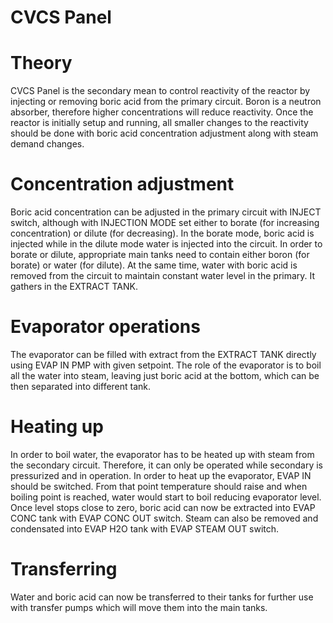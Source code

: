 # CVCS Panel

# Theory

CVCS Panel is the secondary mean to control reactivity of the reactor by injecting or removing boric acid from the primary circuit. Boron is a neutron absorber, therefore higher concentrations will reduce reactivity. Once the reactor is initially setup and running, all smaller changes to the reactivity should be done with boric acid concentration adjustment along with steam demand changes.

# Concentration adjustment

Boric acid concentration can be adjusted in the primary circuit with INJECT switch, although with INJECTION MODE set either to borate (for increasing concentration) or dilute (for decreasing). In the borate mode, boric acid is injected while in the dilute mode water is injected into the circuit. In order to borate or dilute, appropriate main tanks need to contain either boron (for borate) or water (for dilute). At the same time, water with boric acid is removed from the circuit to maintain constant water level in the primary. It gathers in the EXTRACT TANK. 

# Evaporator operations

The evaporator can be filled with extract from the EXTRACT TANK directly using EVAP IN PMP with given setpoint. The role of the evaporator is to boil all the water into steam, leaving just boric acid at the bottom, which can be then separated into different tank.

# Heating up

In order to boil water, the evaporator has to be heated up with steam from the secondary circuit. Therefore, it can only be operated while secondary is pressurized and in operation. In order to heat up the evaporator, EVAP IN should be switched. From that point temperature should raise and when boiling point is reached, water would start to boil reducing evaporator level. Once level stops close to zero, boric acid can now be extracted into EVAP CONC tank with EVAP CONC OUT switch. Steam can also be removed and condensated into EVAP H2O tank with EVAP STEAM OUT switch.

# Transferring

Water and boric acid can now be transferred to their tanks for further use with transfer pumps which will move them into the main tanks.

